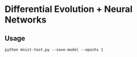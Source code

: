 # Differential Evolution + Neural Networks

## Usage

```
python mnist-test.py --save-model --epochs 1
```
